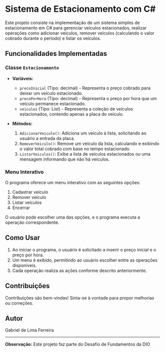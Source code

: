 # Sistema de Estacionamento com C#

Este projeto consiste na implementação de um sistema simples de estacionamento em C# para gerenciar veículos estacionados, realizar operações como adicionar veículos, remover veículos (calculando o valor cobrado durante o período) e listar os veículos.

## Funcionalidades Implementadas

### Classe `Estacionamento`

- **Variáveis:**
  - `precoInicial` (Tipo: decimal) - Representa o preço cobrado para deixar um veículo estacionado.
  - `precoPorHora` (Tipo: decimal) - Representa o preço por hora que um veículo permanece estacionado.
  - `veiculos` (Tipo: List<string>) - Representa a coleção de veículos estacionados, contendo apenas a placa do veículo.

- **Métodos:**
  1. `AdicionarVeiculo()`: Adiciona um veículo à lista, solicitando ao usuário a entrada da placa.
  2. `RemoverVeiculo()`: Remove um veículo da lista, calculando e exibindo o valor total cobrado com base no tempo estacionado.
  3. `ListarVeiculos()`: Exibe a lista de veículos estacionados ou uma mensagem informando que não há veículos.

### Menu Interativo

O programa oferece um menu interativo com as seguintes opções:
1. Cadastrar veículo
2. Remover veículo
3. Listar veículos
4. Encerrar

O usuário pode escolher uma das opções, e o programa executa a operação correspondente.

## Como Usar

1. Ao iniciar o programa, o usuário é solicitado a inserir o preço inicial e o preço por hora.
2. Um menu é exibido, permitindo ao usuário escolher entre as operações disponíveis.
3. Cada operação realiza as ações conforme descrito anteriormente.

## Contribuições

Contribuições são bem-vindas! Sinta-se à vontade para propor melhorias ou correções.

## Autor

Gabriel de Lima Ferreira

---

**Observação:** Este projeto faz parte do Desafio de Fundamentos da DIO

